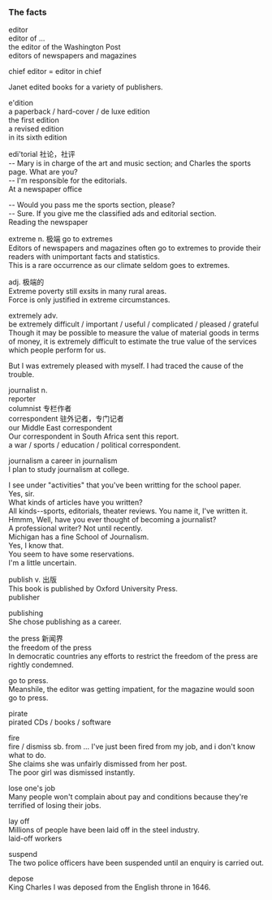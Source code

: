 ### The facts  
editor  
editor of ...  
the editor of the Washington Post  
editors of newspapers and magazines  
    
chief editor = editor in chief  
  
Janet edited books for a variety of publishers.  
  
e'dition  
a paperback / hard-cover / de luxe edition  
the first edition  
a revised edition  
in its sixth edition  

edi'torial 社论，社评  
-- Mary is in charge of the art and music section; and Charles the sports page. What are you?  
-- I'm responsible for the editorials.  
At a newspaper office  
  
-- Would you pass me the sports section, please?  
-- Sure. If you give me the classified ads and editorial section.  
Reading the newspaper  
  
extreme n. 极端
go to extremes  
Editors of newspapers and magazines often go to extremes to provide their readers with unimportant facts and statistics.  
This is a rare occurrence as our climate seldom goes to extremes.  

adj. 极端的  
Extreme poverty still exsits in many rural areas.  
Force is only justified in extreme circumstances.  

extremely adv.  
be extremely difficult / important / useful / complicated / pleased / grateful  
Though it may be possible to measure the value of material goods in terms of money, it is extremely difficult to estimate the true value of the services which people perform for us.  
  
But I was extremely pleased with myself. I had traced the cause of the trouble.  
  
journalist n.  
reporter  
columnist  专栏作者  
correspondent 驻外记者，专门记者  
our Middle East correspondent  
Our correspondent in South Africa sent this report.  
a war / sports / education / political correspondent.  
  
journalism
a career in journalism  
I plan to study journalism at college.  
  
I see under "activities" that you've been writting for the school paper.  
Yes, sir.  
What kinds of articles have you written?  
All kinds--sports, editorials, theater reviews. You name it, I've written it.  
Hmmm, Well, have you ever thought of becoming a journalist?  
A professional writer? Not until recently.  
Michigan has a fine School of Journalism.  
Yes, I know that.  
You seem to have some reservations.  
I'm a little uncertain.  
  
publish v. 出版  
This book is published by Oxford University Press.  
publisher  
  
publishing  
She chose publishing as a career.  
  
the press 新闻界  
the freedom of the press  
In democratic countries any efforts to restrict the freedom of the press are rightly condemned.  
  
go to press.  
Meanshile, the editor was getting impatient, for the magazine would soon go to press.  
  
pirate  
pirated CDs / books / software  
  
fire  
fire / dismiss sb. from ... 
I've just been fired from my job, and i don't know what to do.  
She claims she was unfairly dismissed from her post.  
The poor girl was dismissed instantly.  
  
lose one's job  
Many people won't complain about pay and conditions because they're terrified of losing their jobs.  
  
lay off  
Millions of people have been laid off in the steel industry.  
laid-off workers  
  
suspend  
The two police officers have been suspended until an enquiry is carried out.  
  
depose  
King Charles I was deposed from the English throne in 1646.  